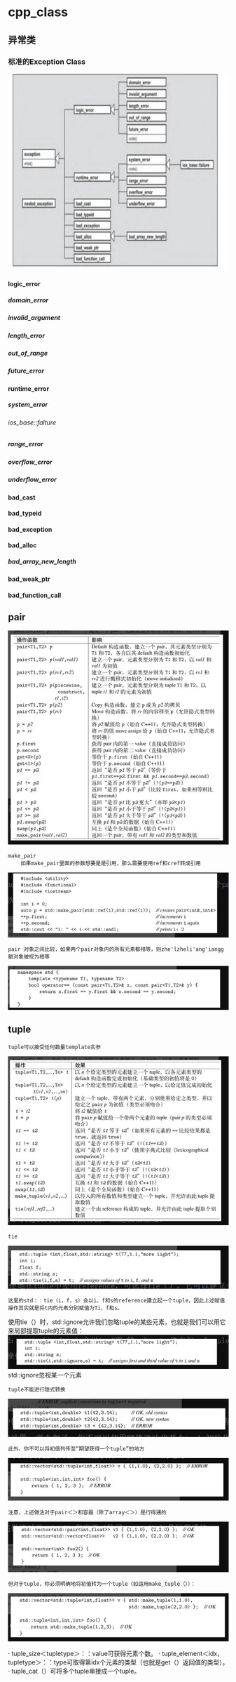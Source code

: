 # cpp_class



## 异常类

### 标准的Exception Class
![Alt text](image.png)


#### logic_error

##### domain_error

##### invalid_argument

##### length_error

##### out_of_range

##### future_error


#### runtime_error

##### system_error

###### ios_base::falture


##### range_error

##### overflow_error

##### underflow_error


#### bad_cast

#### bad_typeid

#### bad_exception

#### bad_alloc

##### bad_array_new_length


#### bad_weak_ptr

#### bad_function_call


## pair

![Alt text](image-1.png)

    make_pair
        如果make_pair里面的参数想要是是引用，那么需要使用ref和cref转成引用
![Alt text](image-2.png)

    pair 对象之间比较，如果两个pair对象内的所有元素都相等，则zhe'lzheli'ang'iangg额对象被视为相等
![Alt text](image-3.png)


## tuple
    tuple可以接受任何数量template实参
![Alt text](image-4.png)

    tie
![Alt text](image-5.png)

    这里的std：：tie（i，f，s）会以i、f和s的reference建立起一个tuple，因此上述赋值操作其实就是将t内的元素分别赋值为Ti、f和s。
使用tie（）时，std::ignore允许我们忽略tuple的某些元素，也就是我们可以用它来局部提取tuple的元素值：
![Alt text](image-6.png)
std::ignore忽视某一个元素

    tuple不能进行隐式转换
![Alt text](image-7.png)

    此外，你不可以将初值列传至“期望获得一个tuple”的地方
![Alt text](image-8.png)
    
    注意，上述做法对于pair＜＞和容器（除了array＜＞）是行得通的
![Alt text](image-9.png)
    
    但对于tuple，你必须明确地将初值转为一个tuple（如运用make_tuple（））：
![Alt text](image-10.png)


· tuple_size＜tupletype＞：：value可获得元素个数。
· tuple_element＜idx，tupletype＞：：type可取得第idx个元素的类型（也就是get（）返回值的类型）。
· tuple_cat（）可将多个tuple串接成一个tuple。